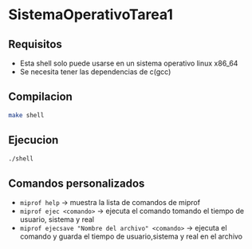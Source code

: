 # SistemaOperativoTarea1
## Requisitos
- Esta shell solo puede usarse en un sistema operativo linux x86_64
- Se necesita tener las dependencias de c(gcc)
## Compilacion 
```bash
make shell
```

## Ejecucion
```bash
./shell
```

## Comandos personalizados


- `miprof help` → muestra la lista de comandos de miprof
- `miprof ejec <comando>` → ejecuta el comando tomando el tiempo de usuario, sistema y real
- `miprof ejecsave "Nombre del archivo" <comando>` → ejecuta el comando y guarda el tiempo de usuario,sistema y real en el archivo
